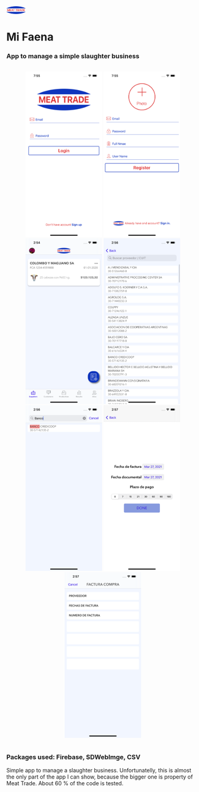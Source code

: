   <img src="https://github.com/carlosmariacaraccia/MiFaena/blob/master/MiFaena/Assets.xcassets/meatTradeLogo.imageset/Meat%20Trade%20Logo.png" width="50px">

# Mi Faena 

### App to manage a simple slaughter business

<div class="row">
  <div class="column">
    <p align=center>
      <img src="https://github.com/carlosmariacaraccia/MiFaena/blob/master/MiFaena/Readme%20Images/login.png" width=200 />
      <img src="https://github.com/carlosmariacaraccia/MiFaena/blob/master/MiFaena/Readme%20Images/signup.png" width=200 />
      <img src="https://github.com/carlosmariacaraccia/MiFaena/blob/master/MiFaena/Readme%20Images/mainTab.png" width=200 />
      <img src="https://github.com/carlosmariacaraccia/MiFaena/blob/master/MiFaena/Readme%20Images/selectSupplier.png" width=200 />
      <img src="https://github.com/carlosmariacaraccia/MiFaena/blob/master/MiFaena/Readme%20Images/filterSupplier.png" width=200 />
      <img src="https://github.com/carlosmariacaraccia/MiFaena/blob/master/MiFaena/Readme%20Images/invoiceDate.png" width=200 />
      <img src = "https://github.com/carlosmariacaraccia/MiFaena/blob/master/MiFaena/Readme%20Images/suppliersInvoice.png" width=200 />
    </p>
  </div>
</div>

### Packages used: Firebase, SDWebImge, CSV

Simple app to manage a slaughter business. Unfortunatelly, this is almost the only part of the app I can show, because the bigger one is property of Meat Trade.
About 60 % of the code is tested.



